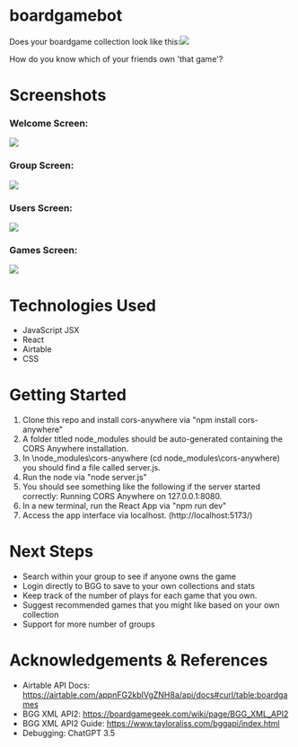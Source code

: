 # boardgamebot
Does your boardgame collection look like this:<img src="https://i.imgur.com/XqISViz.jpeg"> 

How do you know which of your friends own 'that game'?

# Screenshots
### Welcome Screen:
<img src="https://i.imgur.com/XqISViz.jpeg">


### Group Screen:
<img src="https://imgur.com/BEExwM7.jpeg">


### Users Screen:
<img src="https://imgur.com/Hqt2RpE.jpeg">


### Games Screen:
<img src="https://imgur.com/gxEtxSC.jpeg">


# Technologies Used

- JavaScript JSX
- React
- Airtable
- CSS

# Getting Started

1. Clone this repo and install cors-anywhere via "npm install cors-anywhere"
2. A folder titled node_modules should be auto-generated containing the CORS Anywhere installation.
3. In \node_modules\cors-anywhere (cd node_modules\cors-anywhere) you should find a file called server.js.
4. Run the node via "node server.js"
5. You should see something like the following if the server started correctly: Running CORS Anywhere on 127.0.0.1:8080. 
6. In a new terminal, run the React App via "npm run dev"
7. Access the app interface via localhost. (http://localhost:5173/)

# Next Steps

- Search within your group to see if anyone owns the game
- Login directly to BGG to save to your own collections and stats
- Keep track of the number of plays for each game that you own.
- Suggest recommended games that you might like based on your own collection
- Support for more number of groups


# Acknowledgements & References

- Airtable API Docs: https://airtable.com/appnFG2kbIVgZNH8a/api/docs#curl/table:boardgames
- BGG XML API2: https://boardgamegeek.com/wiki/page/BGG_XML_API2
- BGG XML API2 Guide: https://www.tayloraliss.com/bggapi/index.html
- Debugging: ChatGPT 3.5

